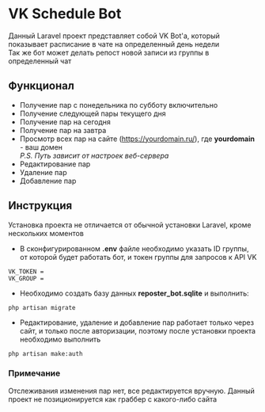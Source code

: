 # VK Schedule Bot

Данный Laravel проект представляет собой VK Bot'a, который показывает расписание в чате на определенный день недели  
Так же бот может делать репост новой записи из группы в определенный чат

## Функционал
* Получение пар с понедельника по субботу включительно
* Получение следующей пары текущего дня
* Получение пар на сегодня
* Получение пар на завтра
* Просмотр всех пар на сайте (https://yourdomain.ru/), где **yourdomain** - ваш домен  
_P.S. Путь зависит от настроек веб-сервера_
* Редактирование пар
* Удаление пар
* Добавление пар

## Инструкция
Установка проекта не отличается от обычной установки Laravel, кроме нескольких моментов  
* В сконфигурированном **.env** файле необходимо указать ID группы, от которой будет работать бот, и токен группы для запросов к API VK
```no-highlight 
VK_TOKEN = 
VK_GROUP = 
```
* Необходимо создать базу данных **reposter_bot.sqlite** и выполнить:
```no-highlight 
php artisan migrate
```

* Редактирование, удаление и добавление пар работает только через сайт, и только после авторизации, поэтому после установки проекта необходимо выполнить
```
php artisan make:auth
```
### Примечание
Отслеживания изменения пар нет, все редактируется вручную. Данный проект не позиционируется как граббер с какого-либо сайта 

